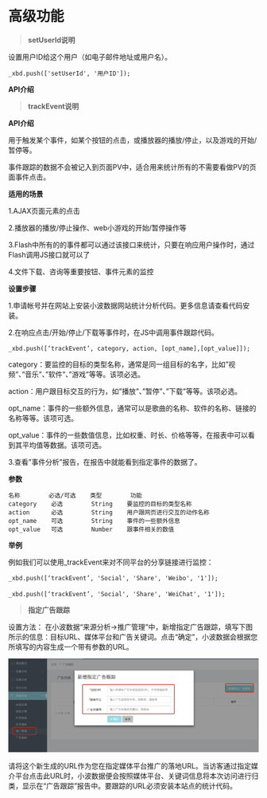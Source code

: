 # 高级功能

> **setUserId说明**

设置用户ID给这个用户（如电子邮件地址或用户名）。

```
_xbd.push(['setUserId', '用户ID']);
```

**API介绍**

> **trackEvent说明**

**API介绍**

用于触发某个事件，如某个按钮的点击，或播放器的播放\/停止，以及游戏的开始\/暂停等。

事件跟踪的数据不会被记入到页面PV中，适合用来统计所有的不需要看做PV的页面事件点击。

**适用的场景**

1.AJAX页面元素的点击

2.播放器的播放\/停止操作、web小游戏的开始\/暂停操作等

3.Flash中所有的的事件都可以通过该接口来统计，只要在响应用户操作时，通过Flash调用JS接口就可以了

4.文件下载、咨询等重要按钮、事件元素的监控

**设置步骤**

1.申请帐号并在网站上安装小波数据网站统计分析代码。更多信息请查看代码安装。

2.在响应点击\/开始\/停止\/下载等事件时，在JS中调用事件跟踪代码。

```
_xbd.push([‘trackEvent’, category, action, [opt_name],[opt_value]]);
```

category：要监控的目标的类型名称，通常是同一组目标的名字，比如”视频”、”音乐”、”软件”、”游戏”等等。该项必选。

action：用户跟目标交互的行为，如”播放”、”暂停”、”下载”等等。该项必选。

opt\_name：事件的一些额外信息，通常可以是歌曲的名称、软件的名称、链接的名称等等。该项可选。

opt\_value：事件的一些数值信息，比如权重、时长、价格等等，在报表中可以看到其平均值等数据。该项可选。

3.查看”事件分析”报告，在报告中就能看到指定事件的数据了。

**参数**

```
名称        必选/可选    类型        功能
category    必选        String    要监控的目标的类型名称
action      必选        String    用户跟网页进行交互的动作名称
opt_name    可选        String    事件的一些额外信息
opt_value   可选        Number    跟事件相关的数值
```

**举例**

例如我们可以使用\_trackEvent来对不同平台的分享链接进行监控：

```
_xbd.push([‘trackEvent’, 'Social', 'Share', 'Weibo', '1']);

_xbd.push([‘trackEvent’, 'Social', 'Share', 'WeiChat', '1']);
```



> **指定广告跟踪**

设置方法：
在小波数据“来源分析->推广管理”中，新增指定广告跟踪，填写下图所示的信息：目标URL、媒体平台和广告关键词。点击“确定”，小波数据会根据您所填写的内容生成一个带有参数的URL。

![](/assets/ad_manage.png)

请将这个新生成的URL作为您在指定媒体平台推广的落地URL。当访客通过指定媒介平台点击此URL时，小波数据便会按照媒体平台、关键词信息将本次访问进行归类，显示在“广告跟踪”报告中。要跟踪的URL必须安装本站点的统计代码。

